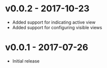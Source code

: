 # v0.0.2 - 2017-10-23
- Added support for indicating active view
- Added support for configuring visible views

# v0.0.1 - 2017-07-26
- Initial release